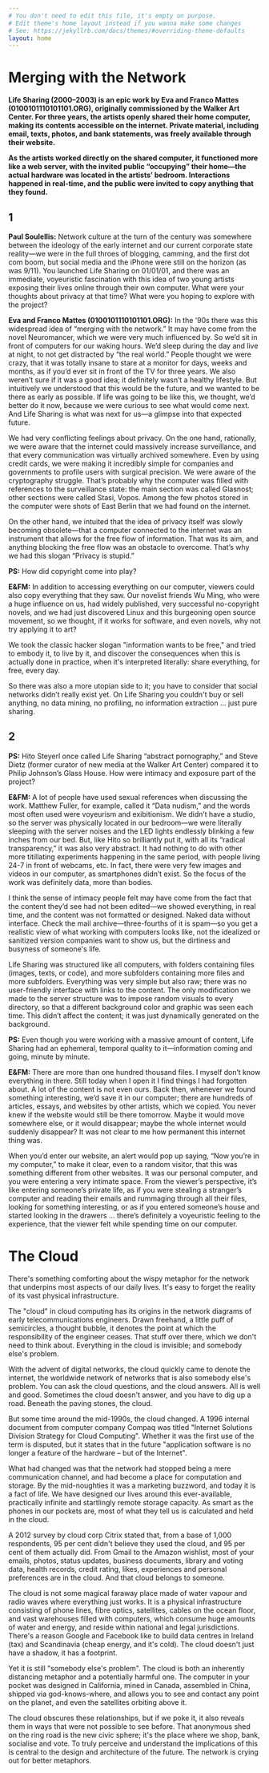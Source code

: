 ```yaml
---
# You don't need to edit this file, it's empty on purpose.
# Edit theme's home layout instead if you wanna make some changes
# See: https://jekyllrb.com/docs/themes/#overriding-theme-defaults
layout: home
---
```

# Merging with the Network

**Life Sharing (2000–2003) is an epic work by Eva and Franco Mattes (0100101110101101.ORG), originally commissioned by the Walker Art Center. For three years, the artists openly shared their home computer, making its contents accessible on the internet. Private material, including email, texts, photos, and bank statements, was freely available through their website.**

**As the artists worked directly on the shared computer, it functioned more like a web server, with the invited public “occupying” their home—the actual hardware was located in the artists’ bedroom. Interactions happened in real-time, and the public were invited to copy anything that they found.**

## 1

**Paul Soulellis:** Network culture at the turn of the century was somewhere between the ideology of the early internet and our current corporate state reality—we were in the full throes of blogging, camming, and the first dot com boom, but social media and the iPhone were still on the horizon (as was 9/11). You launched Life Sharing on 01/01/01, and there was an immediate, voyeuristic fascination with this idea of two young artists exposing their lives online through their own computer. What were your thoughts about privacy at that time? What were you hoping to explore with the project?

**Eva and Franco Mattes (0100101110101101.ORG):** In the ’90s there was this widespread idea of “merging with the network.” It may have come from the novel Neuromancer, which we were very much influenced by. So we’d sit in front of computers for our waking hours. We’d sleep during the day and live at night, to not get distracted by “the real world.” People thought we were crazy, that it was totally insane to stare at a monitor for days, weeks and months, as if you’d ever sit in front of the TV for three years. We also weren’t sure if it was a good idea; it definitely wasn’t a healthy lifestyle. But intuitively we understood that this would be the future, and we wanted to be there as early as possible. If life was going to be like this, we thought, we’d better do it now, because we were curious to see what would come next. And Life Sharing is what was next for us—a glimpse into that expected future.

We had very conflicting feelings about privacy. On the one hand, rationally, we were aware that the internet could massively increase surveillance, and that every communication was virtually archived somewhere. Even by using credit cards, we were making it incredibly simple for companies and governments to profile users with surgical precision. We were aware of the cryptography struggle. That’s probably why the computer was filled with references to the surveillance state: the main section was called Glasnost; other sections were called Stasi, Vopos. Among the few photos stored in the computer were shots of East Berlin that we had found on the internet.

On the other hand, we intuited that the idea of privacy itself was slowly becoming obsolete—that a computer connected to the internet was an instrument that allows for the free flow of information. That was its aim, and anything blocking the free flow was an obstacle to overcome. That’s why we had this slogan “Privacy is stupid.”

**PS:** How did copyright come into play?

**E&FM:** In addition to accessing everything on our computer, viewers could also copy everything that they saw. Our novelist friends Wu Ming, who were a huge influence on us, had widely published, very successful no-copyright novels, and we had just discovered Linux and this burgeoning open source movement, so we thought, if it works for software, and even novels, why not try applying it to art?

We took the classic hacker slogan "information wants to be free," and tried to embody it, to live by it, and discover the consequences when this is actually done in practice, when it's interpreted literally: share everything, for free, every day.

So there was also a more utopian side to it; you have to consider that social networks didn’t really exist yet. On Life Sharing you couldn't buy or sell anything, no data mining, no profiling, no information extraction … just pure sharing.

## 2

**PS:** Hito Steyerl once called Life Sharing “abstract pornography,” and Steve Dietz (former curator of new media at the Walker Art Center) compared it to Philip Johnson’s Glass House. How were intimacy and exposure part of the project?

**E&FM:** A lot of people have used sexual references when discussing the work. Matthew Fuller, for example, called it “Data nudism,” and the words most often used were voyeurism and exibitionism. We didn’t have a studio, so the server was physically located in our bedroom—we were literally sleeping with the server noises and the LED lights endlessly blinking a few inches from our bed. But, like Hito so brilliantly put it, with all its “radical transparency,” it was also very abstract. It had nothing to do with other more titillating experiments happening in the same period, with people living 24-7 in front of webcams, etc. In fact, there were very few images and videos in our computer, as smartphones didn’t exist. So the focus of the work was definitely data, more than bodies.

I think the sense of intimacy people felt may have come from the fact that the content they’d see had not been edited—we showed everything, in real time, and the content was not formatted or designed. Naked data without interface. Check the mail archive—three-fourths of it is spam—so you get a realistic view of what working with computers looks like, not the idealized or sanitized version companies want to show us, but the dirtiness and busyness of someone's life.

Life Sharing was structured like all computers, with folders containing files (images, texts, or code), and more subfolders containing more files and more subfolders. Everything was very simple but also raw; there was no user-friendly interface with links to the content. The only modification we made to the server structure was to impose random visuals to every directory, so that a different background color and graphic was seen each time. This didn’t affect the content; it was just dynamically generated on the background.

**PS:** Even though you were working with a massive amount of content, Life Sharing had an ephemeral, temporal quality to it—information coming and going, minute by minute.

**E&FM:** There are more than one hundred thousand files. I myself don’t know everything in there. Still today when I open it I find things I had forgotten about. A lot of the content is not even ours. Back then, whenever we found something interesting, we’d save it in our computer; there are hundreds of articles, essays, and websites by other artists, which we copied. You never knew if the website would still be there tomorrow. Maybe it would move somewhere else, or it would disappear; maybe the whole internet would suddenly disappear? It was not clear to me how permanent this internet thing was.

When you’d enter our website, an alert would pop up saying, “Now you’re in my computer,” to make it clear, even to a random visitor, that this was something different from other websites. It was our personal computer, and you were entering a very intimate space. From the viewer’s perspective, it’s like entering someone’s private life, as if you were stealing a stranger’s computer and reading their emails and rummaging through all their files, looking for something interesting, or as if you entered someone’s house and started looking in the drawers … there’s definitely a voyeuristic feeling to the experience, that the viewer felt while spending time on our computer.

# The Cloud

There's something comforting about the wispy metaphor for the network that underpins most aspects of our daily lives. It's easy to forget the reality of its vast physical infrastructure.

The "cloud" in cloud computing has its origins in the network diagrams of early telecommunications engineers. Drawn freehand, a little puff of semicircles, a thought bubble, it denotes the point at which the responsibility of the engineer ceases. That stuff over there, which we don't need to think about. Everything in the cloud is invisible; and somebody else's problem.

With the advent of digital networks, the cloud quickly came to denote the internet, the worldwide network of networks that is also somebody else's problem. You can ask the cloud questions, and the cloud answers. All is well and good. Sometimes the cloud doesn't answer, and you have to dig up a road. Beneath the paving stones, the cloud.

But some time around the mid-1990s, the cloud changed. A 1996 internal document from computer company Compaq was titled "Internet Solutions Division Strategy for Cloud Computing". Whether it was the first use of the term is disputed, but it states that in the future "application software is no longer a feature of the hardware – but of the Internet".

What had changed was that the network had stopped being a mere communication channel, and had become a place for computation and storage. By the mid-noughties it was a marketing buzzword, and today it is a fact of life. We have designed our lives around this ever-available, practically infinite and startlingly remote storage capacity. As smart as the phones in our pockets are, most of what they tell us is calculated and held in the cloud.

A 2012 survey by cloud corp Citrix stated that, from a base of 1,000 respondents, 95 per cent didn't believe they used the cloud, and 95 per cent of them actually did. From Gmail to the Amazon wishlist, most of your emails, photos, status updates, business documents, library and voting data, health records, credit rating, likes, experiences and personal preferences are in the cloud. And that cloud belongs to someone.

The cloud is not some magical faraway place made of water vapour and radio waves where everything just works. It is a physical infrastructure consisting of phone lines, fibre optics, satellites, cables on the ocean floor, and vast warehouses filled with computers, which consume huge amounts of water and energy, and reside within national and legal jurisdictions. There's a reason Google and Facebook like to build data centres in Ireland (tax) and Scandinavia (cheap energy, and it's cold). The cloud doesn't just have a shadow, it has a footprint.

Yet it is still "somebody else's problem". The cloud is both an inherently distancing metaphor and a potentially harmful one. The computer in your pocket was designed in California, mined in Canada, assembled in China, shipped via god-knows-where, and allows you to see and contact any point on the planet, and even the satellites orbiting above it.

The cloud obscures these relationships, but if we poke it, it also reveals them in ways that were not possible to see before. That anonymous shed on the ring road is the new civic sphere; it's the place where we shop, bank, socialise and vote. To truly perceive and understand the implications of this is central to the design and architecture of the future. The network is crying out for better metaphors.



